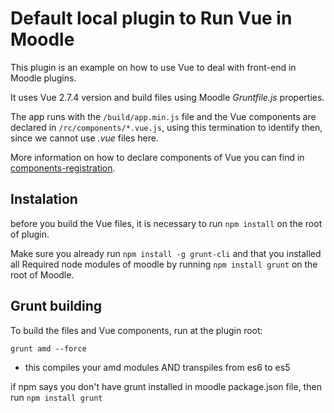 # Default local plugin to Run Vue in Moodle

This plugin is an example on how to use Vue to deal with front-end in Moodle plugins.

It uses Vue 2.7.4 version and build files using Moodle _Gruntfile.js_ properties.

The app runs with the `/build/app.min.js` file and the Vue components are declared in `/rc/components/*.vue.js`, using this termination to identify then, since we cannot use _.vue_ files here.

More information on how to declare components of Vue you can find in [components-registration](https://br.vuejs.org/v2/guide/components-registration).

## Instalation

before you build the Vue files, it is necessary to run `npm install` on the root of plugin.

Make sure you already run `npm install -g grunt-cli` and that you installed all Required node modules of moodle by running `npm install grunt` on the root of Moodle.

## Grunt building

To build the files and Vue components, run at the plugin root:

```grunt amd --force```

- this compiles your amd modules AND transpiles from es6 to es5

if npm says you don't have grunt installed in moodle package.json file, then run `npm install grunt`
